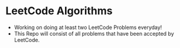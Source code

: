 # LeetCode Algorithms

* Working on doing at least two LeetCode Problems everyday!
* This Repo will consist of all problems that have been accepted by LeetCode.